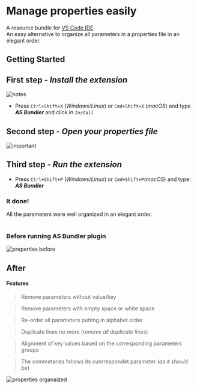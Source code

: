 # Manage properties easily

A resource bundle for [VS Code IDE](https://code.visualstudio.com/)<br>
An easy alternative to organize all parameters in a properties file in an elegant order.


## Getting Started
## **First step** - _Install the extension_
![notes](https://github.com/amauri-silva/vscode-extension/blob/dev/properties-bundle/vsc-extension/jas-plus-editor/images/notes.png?raw=true)

* Press `Ctrl+Shift+X` (_Windows/Linux_) or `Cmd+Shift+X` (_macOS_) and type **_AS Bundler_** and click in _`Install`_

## **Second step** - _Open your properties file_ <br>
![important](https://github.com/amauri-silva/vscode-extension/blob/dev/properties-bundle/vsc-extension/jas-plus-editor/images/important.png?raw=true)


## **Third step** - _Run the extension_

* Press `Ctrl+Shift+P` (_Windows/Linux_) or `Cmd+Shift+P`(_macOS_) and type: **_AS Bundler_**

### **It done!**<br>
All the parameters were well organized in an elegant order.<br><br>

### Before running AS Bundler plugin

![preperties before](https://github.com/amauri-silva/vscode-extension/blob/dev/properties-bundle/vsc-extension/jas-plus-editor/images/before.png?raw=true)

## **After**

#### Features

> Remove parameters without value/key

> Remove parameters with empty space or white space

> Re-order all parameters putting in alphabet order

> Duplicate lines no more (_remove all duplicate lines_)

> Alignment of key values based on the corresponding parameters groups

> The commetaries follows its cunrrespondet parameter (_as it should be_)

![properties organaized](https://github.com/amauri-silva/vscode-extension/blob/dev/properties-bundle/vsc-extension/jas-plus-editor/images/after.png?raw=true)







